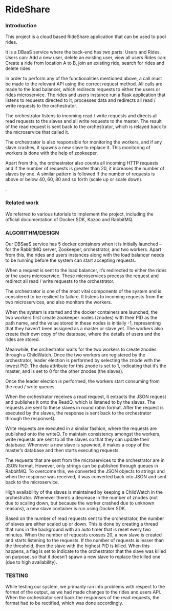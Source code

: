 # RideShare

### Introduction

This project is a cloud based RideShare application that can be used to pool rides.

It is a DBaaS service where the back-end has two parts: Users and Rides. Users can: Add a new user, delete an existing user, view all users
Rides can: Create a ride from location A to B, join an existing ride, search for rides and delete rides

In order to perform any of the functionalities mentioned above, a call must be made to the relevant API using the correct request method. All calls are made to the load balancer, which redirects requests to either the users or rides microservice. The rides and users instance run a flask application that listens to requests directed to it, processes data and redirects all read / write requests to the orchestrator.

The orchestrator listens to incoming read / write requests and directs all read requests to the slaves and all write requests to the master. The result of the read request is sent back to the orchestrator, which is relayed back to the microservice that called it.

The orchestrator is also responsible for monitoring the workers, and if any slave crashes, it spawns a new slave to replace it. This monitoring of workers is done with the help of zookeeper.

Apart from this, the orchestrator also counts all incoming HTTP requests and if the number of requests is greater than 20, it increases the number of slaves by one. A similar pattern is followed if the number of requests is above or below 40, 60, 80 and so forth (scale up or scale down).

.

### Related work

We referred to various tutorials to implement the project, including the official documentation of Docker SDK, Kazoo and RabbitMQ.
 

### ALGORITHM/DESIGN

Our DBSaaS service has 5 docker containers when it is initially launched – for the RabbitMQ server, Zookeeper, orchestrator, and two workers. Apart from this, the rides and users instances along with the load balancer needs to be running before the system can start accepting requests.

When a request is sent to the load balancer, it’s redirected to either the rides or the users microservice. These microservices process the request and redirect all read / write requests to the orchestrator.

The orchestrator is one of the most vital components of the system and is considered to be resilient to failure. It listens to incoming requests from the two microservices, and also monitors the workers.

When the system is started and the docker containers are launched, the two workers first create zookeeper nodes (znodes) with their PID as the path name, and the value stored in these nodes is initially -1, representing that they haven’t been assigned as a master or slave yet. The workers also create their own copy of the database, where the details of users and the rides are stored.

Meanwhile, the orchestrator waits for the two workers to create znodes through a ChildWatch. Once the two workers are registered by the orchestrator, leader election is performed by selecting the znode with the lowest PID. The data attribute for this znode is set to 1, indicating that it’s the master, and is set to 0 for the other znodes (the slaves).

Once the leader election is performed, the workers start consuming from the read / write queues.

When the orchestrator receives a read request, it extracts the JSON request and publishes it onto the ReadQ, which is listened to by the slaves. The requests are sent to these slaves in round robin format. After the request is executed by the slaves, the response is sent back to the orchestrator through the responseQ.

Write requests are executed in a similar fashion, where the requests are published onto the writeQ. To maintain consistency amongst the workers, write requests are sent to all the slaves so that they can update their database. Whenever a new slave is spawned, it makes a copy of the master’s database and then starts executing requests.

The requests that are sent from the microservices to the orchestrator are in JSON format. However, only strings can be published through queues in RabbitMQ. To overcome this, we converted the JSON objects to strings and when the response was received, it was converted back into JSON and sent back to the microservice.
 

High availability of the slaves is maintained by keeping a ChildWatch in the orchestrator. Whenever there’s a decrease in the number of znodes (not due to scaling down, but because the worker crashed due to unknown reasons), a new slave container is run using Docker SDK.

Based on the number of read requests sent to the orchestrator, the number of slaves are either scaled up or down. This is done by creating a thread that runs in the background with an auto timer that is reset every two minutes. When the number of requests crosses 20, a new slave is created and starts listening to the requests. If the number of requests is lesser than the threshold, then the slave with the highest PID is killed. When this happens, a flag is set to indicate to the orchestrator that the slave was killed on purpose, so that it doesn’t spawn a new slave to replace the killed one (due to high availability).


### TESTING

While testing our system, we primarily ran into problems with respect to the format of the output, as we had made changes to the rides and users API. When the orchestrator sent back the responses of the read requests, the format had to be rectified, which was done accordingly.
